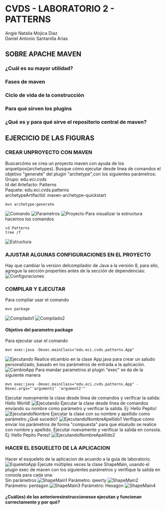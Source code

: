 # CVDS - LABORATORIO 2 - PATTERNS

Angie Natalia Mojica Diaz\
Daniel Antonio Santanilla Arias

## SOBRE APACHE MAVEN

### ¿Cuál es su mayor utilidad?

### Fases de maven

### Ciclo de vida de la construcción

### Para qué sirven los plugins

### ¿Qué es y para qué sirve el repositorio central de maven?

## EJERCICIO DE LAS FIGURAS

### CREAR UNPROYECTO CON MAVEN

Buscarcómo se crea un proyecto maven con ayuda de los arquetipos(archetypes).
Busque cómo ejecutar desde línea de comandos el objetivo "generate" del plugin "archetype",con los siguientes
parámetros:\
Grupo: edu.eci.cvds\
Id del Artefacto: Patterns\
Paquete: edu.eci.cvds.patterns\
archetypeArtifactId: maven-archetype-quickstart

```console
mvn archetype:generate
```

![Comando](./images/image1.png)
![Parametros](./images/image2.png)
![Proyecto](./images/image3.png)
Para visualizar la estructura hacemos los comandos

```console
cd Patterns
tree /f
```

![Estructura](./images/image4.png)

### AJUSTAR ALGUNAS CONFIGURACIONES EN EL PROYECTO

Hay que cambiar la version delcompilador de Java a la versión 8, para ello, agregue la sección properties antes de la sección de
dependencias:
![Configuraciones](./images/image5.png)

### COMPILAR Y EJECUTAR

Para compilar usar el comando

```console
mvn package
```

![Compilado1](./images/image6.png)
![Compilado2](./images/image7.png)

#### Objetivo del parametro package

Para ejecutar usar el comando

```console
mvn exec:java -Dexec.mainClass="edu.eci.cvds.patterns.App"
```

![Ejecutando](./images/image8.png)
Realice elcambio en la clase App.java para crear un saludo personalizado, basado en los parámetros de entrada a la aplicación.
![CambioApp](./images/image9.png)
Para mandar parametros al plugin "exec" se da de la siguiente manera

```console
mvn exec:java -Dexec.mainClass="edu.eci.cvds.patterns.App" -Dexec.args="'argument1' 'argument2'"
```

Ejecutar nuevamente la clase desde línea de comandos y verificar la salida: Hello World!
![Ejecutando](./images/image8.png)
Ejecutar la clase desde línea de comandos enviando su nombre como parámetro y verificar la salida. Ej: Hello Pepito!
![EjecutandoNombre](./images/image10.png)
Ejecutar la clase con su nombre y apellido como parámetro.¿Qué sucedió?
![EjecutandoNombreApellido1](./images/image11.png)
Verifique cómo enviar los parámetros de forma "compuesta" para que elsaludo se realice con nombre y apellido. Ejecutar nuevamente y verificar la salida en consola. Ej: Hello Pepito Perez!
![EjecutandoNombreApellido2](./images/image12.png)

### HACER EL ESQUELETO DE LA APLICACION

Hacer el esqueleto de la aplicacion de acuerdo a la guia de laboratorio.
![EqueletoApp](./images/image13.png)
Ejecute múltiples veces la clase ShapeMain, usando el plugin exec de maven con los siguientes parámetros y verifique la salida en consola para cada una:\
Sin parámetros
![ShapeMain1](./images/image14.png)
Parámetro: qwerty
![ShapeMain2](./images/image15.png)
Parámetro: pentagon
![ShapeMain3](./images/image16.png)
Parámetro: Hexagon
![ShapeMain4](./images/image17.png)

#### ¿Cuál(es) de las anterioresinstruccionesse ejecutan y funcionan correctamente y por qué?
